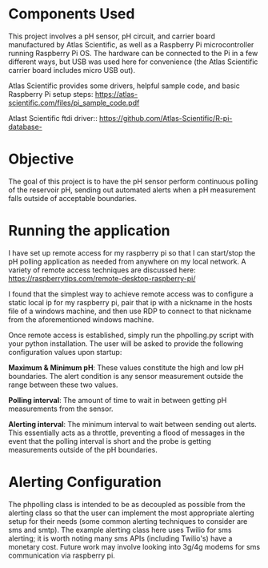 # Components Used
This project involves a pH sensor, pH circuit, and carrier board manufactured by Atlas Scientific, as well as a Raspberry Pi microcontroller running Raspberry Pi OS. The hardware can be connected to the Pi in a few different ways, but USB was used here for convenience (the Atlas Scientific carrier board includes micro USB out).

Atlas Scientific provides some drivers, helpful sample code, and basic Raspberry Pi setup steps: https://atlas-scientific.com/files/pi_sample_code.pdf

Atlast Scientific ftdi driver:: https://github.com/Atlas-Scientific/R-pi-database-

# Objective
The goal of this project is to have the pH sensor perform continuous polling of the reservoir pH, sending out automated alerts when a pH measurement falls outside of acceptable boundaries. 

# Running the application
I have set up remote access for my raspberry pi so that I can start/stop the pH polling application as needed from anywhere on my local network. A variety of remote access techniques are discussed here: https://raspberrytips.com/remote-desktop-raspberry-pi/

I found that the simplest way to achieve remote access was to configure a static local ip for my raspberry pi, pair that ip with a nickname in the hosts file of a windows machine, and then use RDP to connect to that nickname from the aforementioned windows machine.

Once remote access is established, simply run the phpolling.py script with your python installation. The user will be asked to provide the following configuration values upon startup:

**Maximum & Minimum pH**: These values constitute the high and low pH boundaries. The alert condition is any sensor measurement outside the range between these two values.
    
**Polling interval**: The amount of time to wait in between getting pH measurements from the sensor.

**Alerting interval**: The minimum interval to wait between sending out alerts. This essentially acts as a throttle, preventing a flood of messages in the event that the polling interval is short and the probe is getting measurements outside of the pH boundaries.

# Alerting Configuration
The phpolling class is intended to be as decoupled as possible from the alerting class so that the user can implement the most appropriate alerting setup for their needs (some common alerting techniques to consider are sms and smtp). The example alerting class here uses Twilio for sms alerting; it is worth noting many sms APIs (including Twilio's) have a monetary cost. Future work may involve looking into 3g/4g modems for sms communication via raspberry pi.
